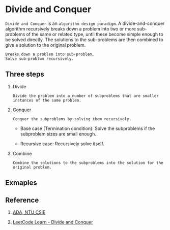 # Divide and Conquer

`Divide and Conquer` is an `algorithm design paradigm`. A divide-and-conquer algorithm recursively breaks down a problem into two or more sub-problems of the same or related type, until these become simple enough to be solved directly. The solutions to the sub-problems are then combined to give a solution to the original problem.

```
Breaks down a problem into sub-problem,
Solve sub-problwm recursively.
```

## Three steps

1. Divide

    ```
    Divide the problem into a number of subproblems that are smaller instances of the same problem.
    ```

2. Conquer

    ```
    Conquer the subproblems by solving them recursively.
    ```

    - Base case (Termination condition): Solve the subproblems if the subproblem sizes are small enough.

    - Recursive case: Recursively solve itself.

3. Combine

    ```
    Combine the solutions to the subproblems into the solution for the original problem.
    ```

## Exmaples


## Reference

1. [ADA, NTU CSIE](https://www.csie.ntu.edu.tw/~yvchen/f108-ada/doc/190919_Divide-and-Conquer-1.pdf)

2. [LeetCode Learn - Divide and Conquer](https://leetcode.com/explore/learn/card/recursion-ii/470/divide-and-conquer/)
